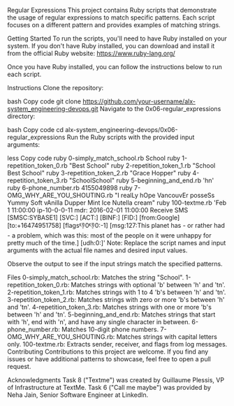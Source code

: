 Regular Expressions
This project contains Ruby scripts that demonstrate the usage of regular expressions to match specific patterns. Each script focuses on a different pattern and provides examples of matching strings.

Getting Started
To run the scripts, you'll need to have Ruby installed on your system. If you don't have Ruby installed, you can download and install it from the official Ruby website: https://www.ruby-lang.org/

Once you have Ruby installed, you can follow the instructions below to run each script.

Instructions
Clone the repository:

bash
Copy code
git clone https://github.com/your-username/alx-system_engineering-devops.git
Navigate to the 0x06-regular_expressions directory:

bash
Copy code
cd alx-system_engineering-devops/0x06-regular_expressions
Run the Ruby scripts with the provided input arguments:

less
Copy code
ruby 0-simply_match_school.rb School
ruby 1-repetition_token_0.rb "Best School"
ruby 2-repetition_token_1.rb "School Best School"
ruby 3-repetition_token_2.rb "Grace Hopper"
ruby 4-repetition_token_3.rb "SchoolSchool"
ruby 5-beginning_and_end.rb 'hn'
ruby 6-phone_number.rb 4155049898
ruby 7-OMG_WHY_ARE_YOU_SHOUTING.rb "I realLy hOpe VancouvEr posseSs Yummy Soft vAnilla Dupper Mint Ice Nutella cream"
ruby 100-textme.rb 'Feb 1 11:00:00 ip-10-0-0-11 mdr: 2016-02-01 11:00:00 Receive SMS [SMSC:SYBASE1] [SVC:] [ACT:] [BINF:] [FID:] [from:Google] [to:+16474951758] [flags:-1:0:-1:0:-1] [msg:127:This planet has - or rather had - a problem, which was this: most of the people on it were unhappy for pretty much of the time.] [udh:0:]'
Note: Replace the script names and input arguments with the actual file names and desired input values.

Observe the output to see if the input strings match the specified patterns.

Files
0-simply_match_school.rb: Matches the string "School".
1-repetition_token_0.rb: Matches strings with optional 'b' between 'h' and 'tn'.
2-repetition_token_1.rb: Matches strings with 1 to 4 'b's between 'h' and 'tn'.
3-repetition_token_2.rb: Matches strings with zero or more 'b's between 'h' and 'tn'.
4-repetition_token_3.rb: Matches strings with one or more 'b's between 'h' and 'tn'.
5-beginning_and_end.rb: Matches strings that start with 'h', end with 'n', and have any single character in between.
6-phone_number.rb: Matches 10-digit phone numbers.
7-OMG_WHY_ARE_YOU_SHOUTING.rb: Matches strings with capital letters only.
100-textme.rb: Extracts sender, receiver, and flags from log messages.
Contributing
Contributions to this project are welcome. If you find any issues or have additional patterns to showcase, feel free to open a pull request.


Acknowledgments
Task 8 ("Textme") was created by Guillaume Plessis, VP of Infrastructure at TextMe.
Task 6 ("Call me maybe") was provided by Neha Jain, Senior Software Engineer at LinkedIn.
